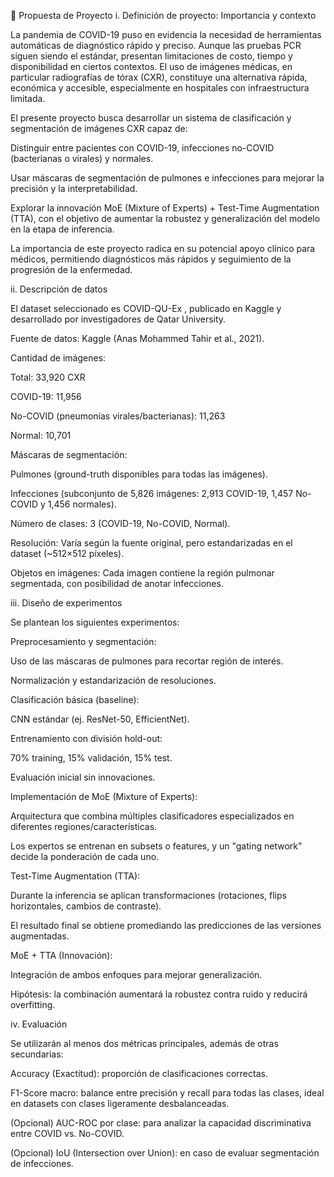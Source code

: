 📄 Propuesta de Proyecto
i. Definición de proyecto: Importancia y contexto

La pandemia de COVID-19 puso en evidencia la necesidad de herramientas automáticas de diagnóstico rápido y preciso. Aunque las pruebas PCR siguen siendo el estándar, presentan limitaciones de costo, tiempo y disponibilidad en ciertos contextos.
El uso de imágenes médicas, en particular radiografías de tórax (CXR), constituye una alternativa rápida, económica y accesible, especialmente en hospitales con infraestructura limitada.

El presente proyecto busca desarrollar un sistema de clasificación y segmentación de imágenes CXR capaz de:

Distinguir entre pacientes con COVID-19, infecciones no-COVID (bacterianas o virales) y normales.

Usar máscaras de segmentación de pulmones e infecciones para mejorar la precisión y la interpretabilidad.

Explorar la innovación MoE (Mixture of Experts) + Test-Time Augmentation (TTA), con el objetivo de aumentar la robustez y generalización del modelo en la etapa de inferencia.

La importancia de este proyecto radica en su potencial apoyo clínico para médicos, permitiendo diagnósticos más rápidos y seguimiento de la progresión de la enfermedad.

ii. Descripción de datos

El dataset seleccionado es COVID-QU-Ex
, publicado en Kaggle y desarrollado por investigadores de Qatar University.

Fuente de datos: Kaggle (Anas Mohammed Tahir et al., 2021).

Cantidad de imágenes:

Total: 33,920 CXR

COVID-19: 11,956

No-COVID (pneumonías virales/bacterianas): 11,263

Normal: 10,701

Máscaras de segmentación:

Pulmones (ground-truth disponibles para todas las imágenes).

Infecciones (subconjunto de 5,826 imágenes: 2,913 COVID-19, 1,457 No-COVID y 1,456 normales).

Número de clases: 3 (COVID-19, No-COVID, Normal).

Resolución: Varía según la fuente original, pero estandarizadas en el dataset (~512×512 píxeles).

Objetos en imágenes: Cada imagen contiene la región pulmonar segmentada, con posibilidad de anotar infecciones.

iii. Diseño de experimentos

Se plantean los siguientes experimentos:

Preprocesamiento y segmentación:

Uso de las máscaras de pulmones para recortar región de interés.

Normalización y estandarización de resoluciones.

Clasificación básica (baseline):

CNN estándar (ej. ResNet-50, EfficientNet).

Entrenamiento con división hold-out:

70% training, 15% validación, 15% test.

Evaluación inicial sin innovaciones.

Implementación de MoE (Mixture of Experts):

Arquitectura que combina múltiples clasificadores especializados en diferentes regiones/características.

Los expertos se entrenan en subsets o features, y un "gating network" decide la ponderación de cada uno.

Test-Time Augmentation (TTA):

Durante la inferencia se aplican transformaciones (rotaciones, flips horizontales, cambios de contraste).

El resultado final se obtiene promediando las predicciones de las versiones augmentadas.

MoE + TTA (Innovación):

Integración de ambos enfoques para mejorar generalización.

Hipótesis: la combinación aumentará la robustez contra ruido y reducirá overfitting.

iv. Evaluación

Se utilizarán al menos dos métricas principales, además de otras secundarias:

Accuracy (Exactitud): proporción de clasificaciones correctas.

F1-Score macro: balance entre precisión y recall para todas las clases, ideal en datasets con clases ligeramente desbalanceadas.

(Opcional) AUC-ROC por clase: para analizar la capacidad discriminativa entre COVID vs. No-COVID.

(Opcional) IoU (Intersection over Union): en caso de evaluar segmentación de infecciones.